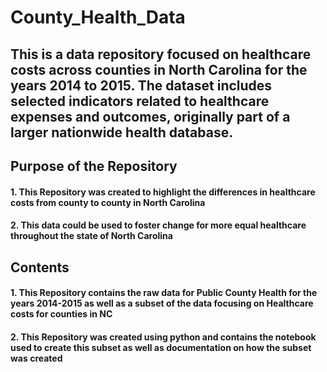 # **County_Health_Data**
## This is a data repository focused on healthcare costs across counties in North Carolina for the years 2014 to 2015. The dataset includes selected indicators related to healthcare expenses and outcomes, originally part of a larger nationwide health database.
## Purpose of the Repository
#### 1. This Repository was created to highlight the differences in healthcare costs from county to county in North Carolina
#### 2. This data could be used to foster change for more equal healthcare throughout the state of North Carolina
## Contents
#### 1. This Repository contains the raw data for Public County Health for the years 2014-2015 as well as a subset of the data focusing on Healthcare costs for counties in NC
#### 2. This Repository was created using python and contains the notebook used to create this subset as well as documentation on how the subset was created

